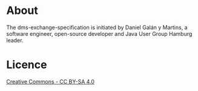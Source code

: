 # About
The dms-exchange-specification is initiated by Daniel Galán y Martins, a software engineer, open-source developer and Java User Group Hamburg leader.

# Licence
[Creative Commons - CC BY-SA 4.0](http://creativecommons.org/licenses/by-sa/4.0/)


